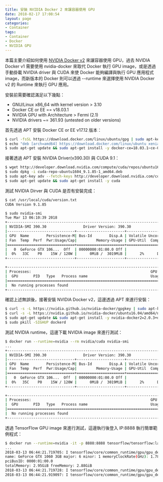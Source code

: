 ```yaml
---
title: 安裝 NVIDIA Docker 2 來讓容器使用 GPU
date: 2018-02-17 17:08:54
layout: page
categories:
- Container
tags:
- Container
- Docker
- NVIDIA GPU
---
```

本篇主要介紹如何使用 [NVIDIA Docker v2](https://github.com/NVIDIA/nvidia-docker) 來讓容器使用 GPU，過去 NVIDIA Docker v1 需要使用 nvidia-docker 來取代 Docker 執行 GPU image，或是透過手動掛載 NVIDIA driver 與 CUDA 來使 Docker 能夠編譯與執行 GPU 應用程式 image，而新版本的 Docker 則可以透過 --runtime 來選擇使用 NVIDIA Docker v2 的 Runtime 來執行 GPU 應用。

<!--more-->

安裝前需要確認滿足以下幾點：
* GNU/Linux x86_64 with kernel version > 3.10
* Docker CE or EE == v18.03.1
* NVIDIA GPU with Architecture > Fermi (2.1)
* NVIDIA drivers ~= 361.93 (untested on older versions)

首先透過 APT 安裝 Docker CE or EE v17.12 版本：
```sh
$ curl -fsSL https://download.docker.com/linux/ubuntu/gpg | sudo apt-key add -
$ echo "deb [arch=amd64] https://download.docker.com/linux/ubuntu xenial edge" | sudo tee /etc/apt/sources.list.d/docker.list
$ sudo apt-get update && sudo apt-get install -y docker-ce=18.03.1~ce-0~ubuntu
```

接著透過 APT 安裝 NVIDIA Driver(v390.30) 與 CUDA 9.1：
```sh
$ wget http://developer.download.nvidia.com/compute/cuda/repos/ubuntu1604/x86_64/cuda-repo-ubuntu1604_9.1.85-1_amd64.deb
$ sudo dpkg -i cuda-repo-ubuntu1604_9.1.85-1_amd64.deb
$ sudo apt-key adv --fetch-keys http://developer.download.nvidia.com/compute/cuda/repos/ubuntu1604/x86_64/7fa2af80.pub
$ sudo apt-get update && sudo apt-get install -y cuda
```

測試 NVIDIA Dirver 與 CUDA 是否有安裝完成：
```sh
$ cat /usr/local/cuda/version.txt
CUDA Version 9.1.85

$ sudo nvidia-smi
Tue Mar 13 06:10:39 2018
+-----------------------------------------------------------------------------+
| NVIDIA-SMI 390.30                 Driver Version: 390.30                    |
|-------------------------------+----------------------+----------------------+
| GPU  Name        Persistence-M| Bus-Id        Disp.A | Volatile Uncorr. ECC |
| Fan  Temp  Perf  Pwr:Usage/Cap|         Memory-Usage | GPU-Util  Compute M. |
|===============================+======================+======================|
|   0  GeForce GTX 106...  Off  | 00000000:01:00.0 Off |                  N/A |
|  0%   33C    P0    15W / 120W |      0MiB /  3019MiB |      2%      Default |
+-------------------------------+----------------------+----------------------+

+-----------------------------------------------------------------------------+
| Processes:                                                       GPU Memory |
|  GPU       PID   Type   Process name                             Usage      |
|=============================================================================|
|  No running processes found                                                 |
+-----------------------------------------------------------------------------+
```

確認上述無誤後，接著安裝 NVIDIA Docker v2，這邊透過 APT 來進行安裝：
```sh
$ curl -s -L https://nvidia.github.io/nvidia-docker/gpgkey | sudo apt-key add -
$ curl -s -L https://nvidia.github.io/nvidia-docker/ubuntu16.04/amd64/nvidia-docker.list | sudo tee /etc/apt/sources.list.d/nvidia-docker.list
$ sudo apt-get update && sudo apt-get install -y nvidia-docker2=2.0.3+docker18.03.1-1
$ sudo pkill -SIGHUP dockerd
```

測試 NVIDIA runtime，這邊下載 NVIDIA image 來進行測試：
```sh
$ docker run --runtime=nvidia --rm nvidia/cuda nvidia-smi
...
+-----------------------------------------------------------------------------+
| NVIDIA-SMI 390.30                 Driver Version: 390.30                    |
|-------------------------------+----------------------+----------------------+
| GPU  Name        Persistence-M| Bus-Id        Disp.A | Volatile Uncorr. ECC |
| Fan  Temp  Perf  Pwr:Usage/Cap|         Memory-Usage | GPU-Util  Compute M. |
|===============================+======================+======================|
|   0  GeForce GTX 106...  Off  | 00000000:01:00.0 Off |                  N/A |
|  0%   35C    P0    15W / 120W |      0MiB /  3019MiB |      2%      Default |
+-------------------------------+----------------------+----------------------+

+-----------------------------------------------------------------------------+
| Processes:                                                       GPU Memory |
|  GPU       PID   Type   Process name                             Usage      |
|=============================================================================|
|  No running processes found                                                 |
+-----------------------------------------------------------------------------+
```

透過 TensorFlow GPU image 來進行測試，這邊執行後登入 IP:8888 執行簡單範例程式：
```sh
$ docker run --runtime=nvidia -it -p 8888:8888 tensorflow/tensorflow:latest-gpu
...
2018-03-13 06:44:21.719705: I tensorflow/core/common_runtime/gpu/gpu_device.cc:1212] Found device 0 with properties:
name: GeForce GTX 1060 3GB major: 6 minor: 1 memoryClockRate(GHz): 1.7845
pciBusID: 0000:01:00.0
totalMemory: 2.95GiB freeMemory: 2.88GiB
2018-03-13 06:44:21.719728: I tensorflow/core/common_runtime/gpu/gpu_device.cc:1312] Adding visible gpu devices: 0
2018-03-13 06:44:21.919097: I tensorflow/core/common_runtime/gpu/gpu_device.cc:993] Creating TensorFlow device (/job:localhost/replica:0/task:0/device:GPU:0 with 2598 MB memory) -> physical GPU (device: 0, name: GeForce GTX 1060 3GB, pci bus id: 0000:01:00.0, compute capability: 6.1)
```
